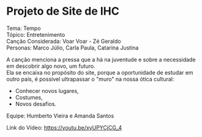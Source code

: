 # Projeto de Site de IHC 
Tema: Tempo\
Tópico: Entretenimento\
Canção Considerada: Voar Voar - Zé Geraldo\
Personas: Marco Júlio, Carla Paula, Catarina Justina

A canção menciona a pressa que a há na juventude e sobre a necessidade em descobrir algo novo, um futuro.\
Ela se encaixa no propósito do site, porque a oportunidade de estudar em outro país, é possível ultrapassar o "muro" na nossa ótica cultural:
- Conhecer novos lugares,
- Costumes,
- Novos desafios.

Equipe: Humberto Vieira e Amanda Santos

Link do Vídeo: https://youtu.be/xyUPYCjCG_4